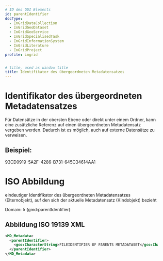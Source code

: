 ```yaml
---
# ID des GUI Elements
id: parentIdentifier
docType:
  - InGridDataCollection
  - InGridGeoDataset
  - InGridGeoService
  - InGridSpecialisedTask
  - InGridInformationSystem
  - InGridLiterature
  - InGridProject
profile: ingrid


# title, used as window title
title: Identifikator des übergeordneten Metadatensatzes
---
```


# Identifikator des übergeordneten Metadatensatzes

Für Datensätze in der obersten Ebene oder direkt unter einem Ordner, kann eine zusätzliche Referenz auf einen übergeordneten Metadatensatz vergeben werden. Dadurch ist es möglich, auch auf externe Datensätze zu verweisen.

## Beispiel:

93CD0919-5A2F-4286-B731-645C34614AA1

# ISO Abbildung

eindeutiger Identifikator des übergeordneten Metadatensatzes (Elternobjekt), auf den sich der aktuelle Metadatensatz (Kindobjekt) bezieht

Domain: 5 (gmd:parentIdentifier)


## Abbildung ISO 19139 XML

```XML
<MD_Metadata>
  <parentIdentifier>
    <gco:CharacterString>FILEIDENTIFIER OF PARENTS METADATASET</gco:CharacterString>
  </parentIdentifier>
</MD_Metadata>
```

